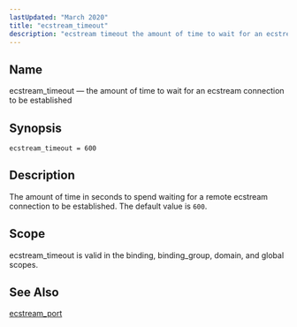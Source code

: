 ```yaml
---
lastUpdated: "March 2020"
title: "ecstream_timeout"
description: "ecstream timeout the amount of time to wait for an ecstream connection to be established ecstream timeout 600 The amount of time in seconds to spend waiting for a remote ecstream connection to be established The default value is 600 ecstream timeout is valid in the binding binding group domain..."
---
```


<a name="conf.ref.ecstream_timeout"></a> 
## Name

ecstream_timeout — the amount of time to wait for an ecstream connection to be established

## Synopsis

`ecstream_timeout = 600`

<a name="idp24434928"></a> 
## Description

The amount of time in seconds to spend waiting for a remote ecstream connection to be established. The default value is `600`.

<a name="idp24437296"></a> 
## Scope

ecstream_timeout is valid in the binding, binding_group, domain, and global scopes.

<a name="idp24439168"></a> 
## See Also

[ecstream_port](/momentum/4/config/ref-ecstream-port)